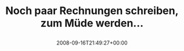 ---
retweeted: false
source: <a href="http://twitter.com" rel="nofollow">Twitter Web Client</a>
entities:
  hashtags: []
  symbols: []
  user_mentions: []
  urls: []
display_text_range:
- '0'
- '50'
favorite_count: '0'
id_str: '923868623'
truncated: false
retweet_count: '0'
id: '923868623'
created_at: Tue Sep 16 21:49:27 +0000 2008
favorited: false
full_text: Noch paar Rechnungen schreiben, zum Müde werden...
lang: de
tags:
- pesos/twitter
date: '2008-09-16T21:49:27+00:00'
src: https://twitter.com/bascht/status/923868623
original_url: https://twitter.com/bascht/status/923868623
type: twitter_tweet
text: Noch paar Rechnungen schreiben, zum Müde werden...
title: 'Noch paar Rechnungen schreiben, zum Müde werden...

  '

---